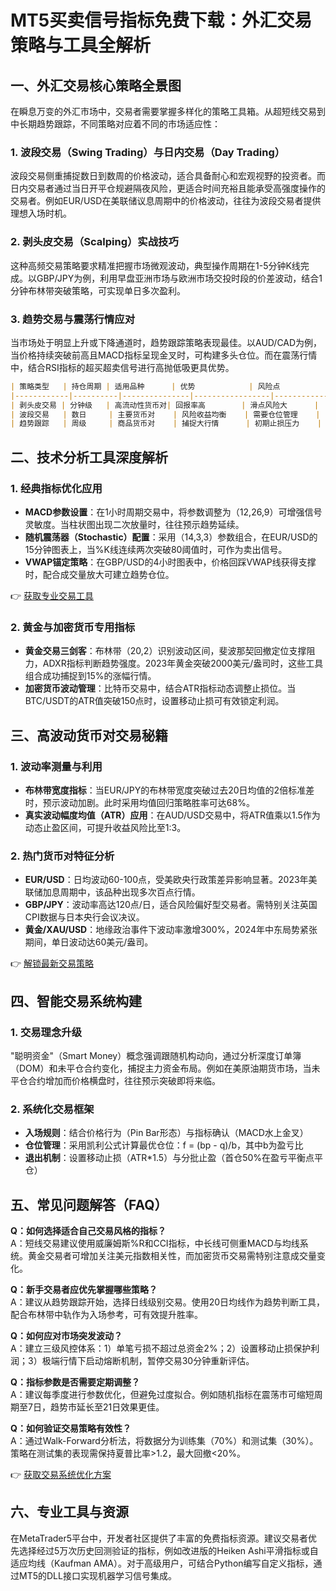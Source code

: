 # MT5买卖信号指标免费下载：外汇交易策略与工具全解析

## 一、外汇交易核心策略全景图

在瞬息万变的外汇市场中，交易者需要掌握多样化的策略工具箱。从超短线交易到中长期趋势跟踪，不同策略对应着不同的市场适应性：

### 1. 波段交易（Swing Trading）与日内交易（Day Trading）
波段交易侧重捕捉数日到数周的价格波动，适合具备耐心和宏观视野的投资者。而日内交易者通过当日开平仓规避隔夜风险，更适合时间充裕且能承受高强度操作的交易者。例如EUR/USD在美联储议息周期中的价格波动，往往为波段交易者提供理想入场时机。

### 2. 剥头皮交易（Scalping）实战技巧
这种高频交易策略要求精准把握市场微观波动，典型操作周期在1-5分钟K线完成。以GBP/JPY为例，利用早盘亚洲市场与欧洲市场交投时段的价差波动，结合1分钟布林带突破策略，可实现单日多次盈利。

### 3. 趋势交易与震荡行情应对
当市场处于明显上升或下降通道时，趋势跟踪策略表现最佳。以AUD/CAD为例，当价格持续突破前高且MACD指标呈现金叉时，可构建多头仓位。而在震荡行情中，结合RSI指标的超买超卖信号进行高抛低吸更具优势。

```markdown
| 策略类型   | 持仓周期 | 适用品种      | 优势            | 风险点          |
|------------|----------|---------------|-----------------|-----------------|
| 剥头皮交易 | 分钟级   | 高流动性货币对| 回报率高        | 滑点风险大      |
| 波段交易   | 数日     | 主要货币对    | 风险收益均衡    | 需要仓位管理    |
| 趋势跟踪   | 周级     | 商品货币对    | 捕捉大行情      | 初期止损压力    |
```

## 二、技术分析工具深度解析

### 1. 经典指标优化应用
- **MACD参数设置**：在1小时周期交易中，将参数调整为（12,26,9）可增强信号灵敏度。当柱状图出现二次放量时，往往预示趋势延续。
- **随机震荡器（Stochastic）配置**：采用（14,3,3）参数组合，在EUR/USD的15分钟图表上，当%K线连续两次突破80阈值时，可作为卖出信号。
- **VWAP锚定策略**：在GBP/USD的4小时图表中，价格回踩VWAP线获得支撑时，配合成交量放大可建立趋势仓位。

👉 [获取专业交易工具](https://bit.ly/okx_welcome)

### 2. 黄金与加密货币专用指标
- **黄金交易三剑客**：布林带（20,2）识别波动区间，斐波那契回撤定位支撑阻力，ADXR指标判断趋势强度。2023年黄金突破2000美元/盎司时，这些工具组合成功捕捉到15%的涨幅行情。
- **加密货币波动管理**：比特币交易中，结合ATR指标动态调整止损位。当BTC/USDT的ATR值突破150点时，设置移动止损可有效锁定利润。

## 三、高波动货币对交易秘籍

### 1. 波动率测量与利用
- **布林带宽度指标**：当EUR/JPY的布林带宽度突破过去20日均值的2倍标准差时，预示波动加剧。此时采用均值回归策略胜率可达68%。
- **真实波动幅度均值（ATR）应用**：在AUD/USD交易中，将ATR值乘以1.5作为动态止盈区间，可提升收益风险比至1:3。

### 2. 热门货币对特征分析
- **EUR/USD**：日均波动60-100点，受美欧央行政策差异影响显著。2023年美联储加息周期中，该品种出现多次百点行情。
- **GBP/JPY**：波动率高达120点/日，适合风险偏好型交易者。需特别关注英国CPI数据与日本央行会议决议。
- **黄金/XAU/USD**：地缘政治事件下波动率激增300%，2024年中东局势紧张期间，单日波动达60美元/盎司。

👉 [解锁最新交易策略](https://bit.ly/okx_welcome)

## 四、智能交易系统构建

### 1. 交易理念升级
"聪明资金"（Smart Money）概念强调跟随机构动向，通过分析深度订单簿（DOM）和未平仓合约变化，捕捉主力资金布局。例如在美原油期货市场，当未平仓合约增加而价格横盘时，往往预示突破即将来临。

### 2. 系统化交易框架
- **入场规则**：结合价格行为（Pin Bar形态）与指标确认（MACD水上金叉）
- **仓位管理**：采用凯利公式计算最优仓位：f = (bp - q)/b，其中b为盈亏比
- **退出机制**：设置移动止损（ATR*1.5）与分批止盈（首仓50%在盈亏平衡点平仓）

## 五、常见问题解答（FAQ）

**Q：如何选择适合自己交易风格的指标？**  
A：短线交易建议使用威廉姆斯%R和CCI指标，中长线可侧重MACD与均线系统。黄金交易者可增加关注美元指数相关性，而加密货币交易需特别注意成交量变化。

**Q：新手交易者应优先掌握哪些策略？**  
A：建议从趋势跟踪开始，选择日线级别交易。使用20日均线作为趋势判断工具，配合布林带中轨作为入场参考，可有效提升胜率。

**Q：如何应对市场突发波动？**  
A：建立三级风控体系：1）单笔亏损不超过总资金2%；2）设置移动止损保护利润；3）极端行情下启动熔断机制，暂停交易30分钟重新评估。

**Q：指标参数是否需要定期调整？**  
A：建议每季度进行参数优化，但避免过度拟合。例如随机指标在震荡市可缩短周期至7日，趋势市延长至21日效果更佳。

**Q：如何验证交易策略有效性？**  
A：通过Walk-Forward分析法，将数据分为训练集（70%）和测试集（30%）。策略在测试集的表现需保持夏普比率>1.2，最大回撤<20%。

👉 [获取交易系统优化方案](https://bit.ly/okx_welcome)

## 六、专业工具与资源

在MetaTrader5平台中，开发者社区提供了丰富的免费指标资源。建议交易者优先选择经过5万次历史回测验证的指标，例如改进版的Heiken Ashi平滑指标或自适应均线（Kaufman AMA）。对于高级用户，可结合Python编写自定义指标，通过MT5的DLL接口实现机器学习信号集成。
